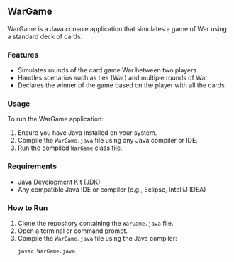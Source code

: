 ## WarGame

WarGame is a Java console application that simulates a game of War using a standard deck of cards.

### Features

- Simulates rounds of the card game War between two players.
- Handles scenarios such as ties (War) and multiple rounds of War.
- Declares the winner of the game based on the player with all the cards.

### Usage

To run the WarGame application:

1. Ensure you have Java installed on your system.
2. Compile the `WarGame.java` file using any Java compiler or IDE.
3. Run the compiled `WarGame` class file.

### Requirements

- Java Development Kit (JDK)
- Any compatible Java IDE or compiler (e.g., Eclipse, IntelliJ IDEA)

### How to Run

1. Clone the repository containing the `WarGame.java` file.
2. Open a terminal or command prompt.
3. Compile the `WarGame.java` file using the Java compiler:
   ```sh
   javac WarGame.java

